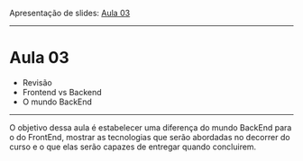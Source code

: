 Apresentação de slides: [Aula 03](https://docs.google.com/presentation/d/1W-Y4J_7BCJGHVWPB8CCMM5QcBWWi7i1DJxFeX-RtLkI/edit#slide=id.p)
***

# Aula 03
* Revisão 
* Frontend vs Backend
* O mundo BackEnd

***

O objetivo dessa aula é estabelecer uma diferença do mundo BackEnd para o do FrontEnd, mostrar as tecnologias que serão abordadas no decorrer do curso e o que elas serão capazes de entregar quando concluirem.






